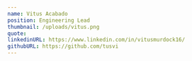```yaml
---
name: Vitus Acabado
position: Engineering Lead
thumbnail: /uploads/vitus.png
quote:
linkedinURL: https://www.linkedin.com/in/vitusmurdock16/
githubURL: https://github.com/tusvi
---
```

